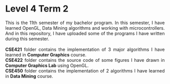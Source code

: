 # Level 4 Term 2

<p align="justify">
This is the 11th semester of my bachelor program. In this semester, I have learned OpenGL, Data Mining algorithms and working with microcontrollers. And in this repository, I have uploaded some of the programs I have written during this semester.
<br><br>
<b>CSE421</b> folder contains the implementation of 3 major algorithms I have learned in <b>Computer Graphics</b> course.<br>
<b>CSE422</b> folder contains the source code of some figures I have drawn in <b>Computer Graphics Lab</b> using OpenGL.<br>
<b>CSE450</b> folder contains the implementation of 2 algorithms I have learned in <b>Data Mining</b> course.
</p>

